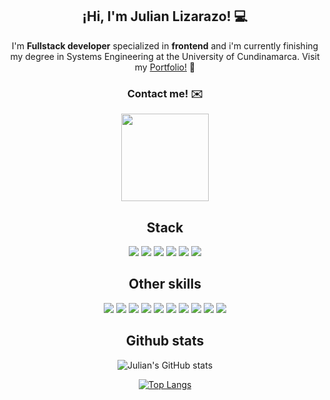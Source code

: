 <h2 align="center">¡Hi, I'm Julian Lizarazo! 💻</h2>

 <p align="center" width="20%">I'm <strong>Fullstack developer</strong> specialized in <strong>frontend</strong> and i'm currently finishing my degree in Systems Engineering at the University of Cundinamarca. Visit my <a href="https://portfolio-julianlizarazo.vercel.app" target="blank">Portfolio!</a> 💼</p> 





<div align="center">

 <h3>Contact me! ✉️</h3>
 
 <a href="https://www.linkedin.com/in/julian-pinilla-76a11427b/" target="blank" >
 <img src="https://img.shields.io/badge/Linkedin-0A66C2?style=for-the-badge&logo=Linkedin" width="140"   />
 </a>
 </div>
 
 <div align="center" width="100%">
 <h2>Stack</h2>
 <img src="https://img.shields.io/badge/PostgreSQL-4169E1?style=for-the-badge&logo=postgresql&logoColor=white"/>
 <img src="https://img.shields.io/badge/Express-f7df1e?style=for-the-badge&logo=Express&logoColor=gray"/>
 <img src="https://img.shields.io/badge/React-141414?style=for-the-badge&logo=react&logoColor=white"/>
 <img src="https://img.shields.io/badge/Nodejs-339933?style=for-the-badge&logo=nodedotjs&logoColor=white"/>
 <img src="https://img.shields.io/badge/Nextjs-000000?style=for-the-badge&logo=nextdotjs"/>
 <img src="https://img.shields.io/badge/Typescript-3178C6?style=for-the-badge&logo=typescript&logoColor=white"/>
</div>

<div align="center" width="100%">
 <h2>Other skills</h2>
 <img src="https://img.shields.io/badge/Docker-2496ED?style=for-the-badge&logo=docker&logoColor=white"/>
 <img src="https://img.shields.io/badge/Figma-F24E1E?style=for-the-badge&logo=figma&logoColor=white"/>
  <img src="https://img.shields.io/badge/Framer Motion-0055FF?style=for-the-badge&logo=framer&logoColor=white"/>
  <img src="https://img.shields.io/badge/GIT-F05032?style=for-the-badge&logo=git&logoColor=white"/>
 <img src="https://img.shields.io/badge/Postman-FF6C37?style=for-the-badge&logo=postman&logoColor=white"/>
  <img src="https://img.shields.io/badge/Preact-673AB8?style=for-the-badge&logo=preact&logoColor=white"/>
 <img src="https://img.shields.io/badge/React Router-CA4245?style=for-the-badge&logo=reactrouter&logoColor=white"/>
  <img src="https://img.shields.io/badge/Sass-CC6699?style=for-the-badge&logo=sass&logoColor=white"/>
 <img src="https://img.shields.io/badge/TailwindCSS-06B6D4?style=for-the-badge&logo=tailwindcss&logoColor=white"/>
  <img src="https://img.shields.io/badge/Vite-646CFF?style=for-the-badge&logo=vite&logoColor=white" />
 
</div>

<div align="center">
 <h2> Github stats </h2>

![Julian's GitHub stats](https://github-readme-stats.vercel.app/api?username=julianlizarazo&show_icons=true&theme=dark)

[![Top Langs](https://github-readme-stats.vercel.app/api/top-langs/?username=julianlizarazo)](https://github.com/anuraghazra/github-readme-stats)
</div>

 

 

 

